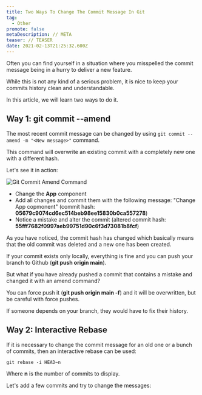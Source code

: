 ```yaml
---
title: Two Ways To Change The Commit Message In Git
tag:
  - Other
promote: false
metaDescription: // META
teaser: // TEASER
date: 2021-02-13T21:25:32.600Z
---
```

Often you can find yourself in a situation where you misspelled the commit message being in a hurry to deliver a new feature.

While this is not any kind of a serious problem, it is nice to keep your commits history clean and understandable.

In this article, we will learn two ways to do it.

## Way 1: git commit --amend

The most recent commit message can be changed by using `git commit --amend -m "<New message>"` command.

This command will overwrite an existing commit with a completely new one with a different hash.

Let's see it in action:

![Git Commit Amend Command](/img/screenshot-2021-02-11-at-22.37.49.png "Git Commit Amend Command")

* Change the **App** component
* Add all changes and commit them with the following message: "Change App copmonent" (commit hash: **05679c9074cd6ec514beb98ee15830b0ca557278**)
* Notice a mistake and alter the commit (altered commit hash: **55fff7682f0997aeb99751d90c6f3d73081b8fcf**)

As you have noticed, the commit hash has changed which basically means that the old commit was deleted and a new one has been created.

If your commit exists only locally, everything is fine and you can push your branch to Github (**git push origin main**).

But what if you have already pushed a commit that contains a mistake and changed it with an amend command?

You can force push it (**git push origin main -f**) and it will be overwritten, but be careful with force pushes.

If someone depends on your branch, they would have to fix their history.

## Way 2: Interactive Rebase

If it is necessary to change the commit message for an old one or a bunch of commits, then an interactive rebase can be used:

`git rebase -i HEAD~n`

Where **n** is the number of commits to display.

Let's add a few commits and try to change the messages: